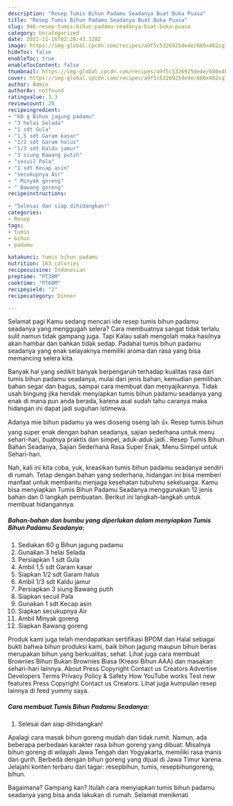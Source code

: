 ```yaml
---
description: "Resep Tumis Bihun Padamu Seadanya Buat Buka Puasa"
title: "Resep Tumis Bihun Padamu Seadanya Buat Buka Puasa"
slug: 946-resep-tumis-bihun-padamu-seadanya-buat-buka-puasa
category: Uncategorized
date: 2022-11-16T02:28:43.328Z
image: https://img-global.cpcdn.com/recipes/a9f5c5326925de4e/680x482cq70/tumis-bihun-padamu-seadanya-foto-resep-utama.jpg
hideToc: false
enableToc: true
enableTocContent: false
thumbnail: https://img-global.cpcdn.com/recipes/a9f5c5326925de4e/680x482cq70/tumis-bihun-padamu-seadanya-foto-resep-utama.jpg
cover: https://img-global.cpcdn.com/recipes/a9f5c5326925de4e/680x482cq70/tumis-bihun-padamu-seadanya-foto-resep-utama.jpg
author: Admin
authorAv: notfound
ratingvalue: 3.3
reviewcount: 20
recipeingredient:
- "60 g Bihun jagung padamu"
- "3 helai Selada"
- "1 sdt Gula"
- "1,5 sdt Garam kasar"
- "1/2 sdt Garam halus"
- "1/3 sdt Kaldu jamur"
- "3 siung Bawang putih"
- "secuil Pala"
- "1 sdt Kecap asin"
- "secukupnya Air"
- " Minyak goreng"
- " Bawang goreng"
recipeinstructions:

- "Selesai dan siap dihidangkan!"
categories:
- Resep
tags:
- tumis
- bihun
- padamu

katakunci: tumis bihun padamu 
nutrition: 163 calories
recipecuisine: Indonesian
preptime: "PT38M"
cooktime: "PT60M"
recipeyield: "2"
recipecategory: Dinner

---
```



Selamat pagi Kamu sedang mencari ide resep tumis bihun padamu seadanya yang menggugah selera? Cara membuatnya sangat tidak terlalu sulit namun tidak gampang juga. Tapi Kalau salah mengolah maka hasilnya akan hambar dan bahkan tidak sedap. Padahal tumis bihun padamu seadanya yang enak selayaknya memiliki aroma dan rasa yang bisa memancing selera kita.


Banyak hal yang sedikit banyak berpengaruh terhadap kualitas rasa dari tumis bihun padamu seadanya, mulai dari jenis bahan, kemudian pemilihan bahan segar dan bagus, sampai cara membuat dan menyajikannya. Tidak usah bingung jika hendak menyiapkan tumis bihun padamu seadanya yang enak di mana pun anda berada, karena asal sudah tahu caranya maka hidangan ini dapat jadi suguhan istimewa.

Adanya mie bihun padamu ya wes dioseng oseng lah 👍. Resep tumis bihun yang super enak dengan bahan seadanya, sajian sederhana untuk menu sehari-hari, buatnya praktis dan simpel, aduk-aduk jadi.. Resep Tumis Bihun Bahan Seadanya, Sajian Sederhana Rasa Super Enak, Menu Simpel untuk Sehari-hari.


Nah, kali ini kita coba, yuk, kreasikan tumis bihun padamu seadanya sendiri di rumah. Tetap dengan bahan yang sederhana, hidangan ini bisa memberi manfaat untuk membantu menjaga kesehatan tubuhmu sekeluarga. Kamu bisa menyiapkan Tumis Bihun Padamu Seadanya menggunakan 12 jenis bahan dan 0 langkah pembuatan. Berikut ini langkah-langkah untuk membuat hidangannya.

<!--inarticleads1-->

##### Bahan-bahan dan bumbu yang diperlukan dalam menyiapkan Tumis Bihun Padamu Seadanya:

1. Sediakan 60 g Bihun jagung padamu
1. Gunakan 3 helai Selada
1. Persiapkan 1 sdt Gula
1. Ambil 1,5 sdt Garam kasar
1. Siapkan 1/2 sdt Garam halus
1. Ambil 1/3 sdt Kaldu jamur
1. Persiapkan 3 siung Bawang putih
1. Siapkan secuil Pala
1. Gunakan 1 sdt Kecap asin
1. Siapkan secukupnya Air
1. Ambil  Minyak goreng
1. Siapkan  Bawang goreng


Produk kami juga telah mendapatkan sertifikasi BPOM dan Halal sebagai bukti bahwa bihun produksi kami, baik bihun jagung maupun bihun beras merupakan bihun yang berkualitas, sehat. Lihat juga cara membuat Brownies Bihun Bukan Brownies Biasa (Kreasi Bihun AAA) dan masakan sehari-hari lainnya. About Press Copyright Contact us Creators Advertise Developers Terms Privacy Policy &amp; Safety How YouTube works Test new features Press Copyright Contact us Creators. Lihat juga kumpulan resep lainnya di feed yummy saya. 

<!--inarticleads2-->

##### Cara membuat Tumis Bihun Padamu Seadanya:


1. Selesai dan siap dihidangkan!

Apalagi cara masak bihun goreng mudah dan tidak rumit. Namun, ada beberapa perbedaan karakter rasa bihun goreng yang dibuat. Misalnya bihun goreng di wilayah Jawa Tengah dan Yogyakarta, memiliki rasa manis dan gurih. Berbeda dengan bihun goreng yang dijual di Jawa Timur karena. Jelajahi konten terbaru dari tagar: resepbihun, tumis, resepbihungoreng, bihun. 

Bagaimana? Gampang kan? Itulah cara menyiapkan tumis bihun padamu seadanya yang bisa anda lakukan di rumah. Selamat menikmati
